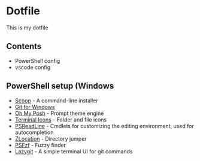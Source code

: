 # Dotfile

This is my dotfile

## Contents

- PowerShell config
- vscode config

## PowerShell setup (Windows

- [Scoop](https://scoop.sh/) - A command-line installer
- [Git for Windows](https://gitforwindows.org/)
- [Oh My Posh](https://ohmyposh.dev/) - Prompt theme engine
- [Terminal Icons](https://github.com/devblackops/Terminal-Icons) - Folder and file icons
- [PSReadLine](https://docs.microsoft.com/en-us/powershell/module/psreadline/) - Cmdlets for customizing the editing environment, used for autocompletion
- [ZLocation](https://github.com/vors/ZLocation) - Directory jumper
- [PSFzf](https://github.com/kelleyma49/PSFzf) - Fuzzy finder
- [Lazygit](https://github.com/jesseduffield/lazygit) - A simple terminal UI for git commands
